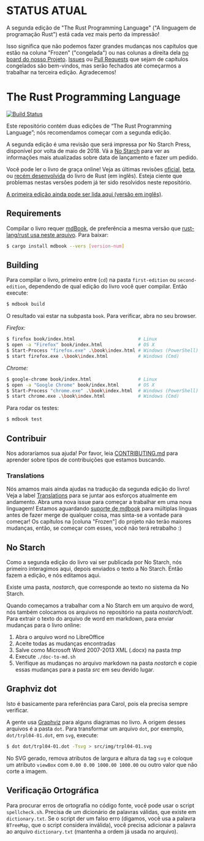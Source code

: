 # STATUS ATUAL

A segunda edição de "The Rust Programming Language" ("A linguagem de
programação Rust") está cada vez mais perto da impressão!

Isso significa que não podemos fazer grandes mudanças nos capítulos
que estão na coluna "Frozen" ("congelada") ou nas colunas a direita
dela [no board do nosso Projeto][proj]. [Issues][issues] ou
[Pull Requests][pulls] que sejam de capítulos congelados são
bem-vindos, mas serão fechados até começarmos a trabalhar na terceira
edição. Agradecemos!

[proj]: https://github.com/rust-lang/book/projects/1
[issues]: https://github.com/rust-lang/book/issues/
[pulls]: https://github.com/rust-lang/book/pulls/

# The Rust Programming Language

[![Build Status](https://travis-ci.org/rust-lang/book.svg?branch=master)](https://travis-ci.org/rust-lang/book)

Este repositório contém duas edições de “The Rust Programming
Language”; nós recomendamos começar com a segunda edição.

A segunda edição é uma revisão que será impressa por No Starch Press,
disponível por volta de maio de 2018. Vá a [No Starch][nostarch] para
ver as informações mais atualizadas sobre data de lançamento e fazer um
pedido.

[nostarch]: https://nostarch.com/rust

Você pode ler o livro de graça online! Veja as últimas revisões
[oficial], [beta], ou [recém desenvolvida] do livro de Rust (em
inglês). Esteja ciente que problemas nestas versões podem já ter sido
resolvidos neste repositório.

[oficial]: https://doc.rust-lang.org/stable/book/second-edition/
[beta]: https://doc.rust-lang.org/beta/book/second-edition/
[recém desenvolvida]: https://doc.rust-lang.org/nightly/book/second-edition/

[A primeira edição ainda pode ser lida aqui (versão em inglês)][first].

[first]: https://doc.rust-lang.org/book/


## Requirements

Compilar o livro requer [mdBook], de preferência a mesma versão que
[rust-lang/rust usa neste arquivo][rust-mdbook]. Para baixar:

[mdBook]: https://github.com/azerupi/mdBook
[rust-mdbook]: https://github.com/rust-lang/rust/blob/master/src/tools/rustbook/Cargo.toml

```bash
$ cargo install mdbook --vers [version-num]
```

## Building

Para compilar o livro, primeiro entre (`cd`) na pasta `first-edition`
ou `second-edition`, dependendo de qual edição do livro você quer
compilar. Então execute:

```bash
$ mdbook build
```

O resultado vai estar na subpasta `book`. Para verificar, abra no seu
browser.

_Firefox:_
```bash
$ firefox book/index.html                       # Linux
$ open -a "Firefox" book/index.html             # OS X
$ Start-Process "firefox.exe" .\book\index.html # Windows (PowerShell)
$ start firefox.exe .\book\index.html           # Windows (Cmd)
```

_Chrome:_
```bash
$ google-chrome book/index.html                 # Linux
$ open -a "Google Chrome" book/index.html       # OS X
$ Start-Process "chrome.exe" .\book\index.html  # Windows (PowerShell)
$ start chrome.exe .\book\index.html            # Windows (Cmd)
```

Para rodar os testes:

```bash
$ mdbook test
```

## Contribuir

Nos adoraríamos sua ajuda! Por favor, leia [CONTRIBUTING.md][contrib]
para aprender sobre tipos de contribuições que estamos buscando.

[contrib]: https://github.com/rust-lang/book/blob/master/CONTRIBUTING.md

### Translations

Nós amamos mais ainda ajudas na tradução da segunda edição do livro!
Veja a label [Translations] para se juntar aos esforços atualmente em
andamento. Abra uma nova issue para começar a trabalhar em uma nova
linguagem! Estamos aguardando [suporte de mdbook] para múltiplas línguas
antes de fazer merge de qualquer coisa, mas sinta-se a vontade para
começar! Os capítulos na [coluna "Frozen"] do projeto não terão maiores
mudanças, então, se começar com esses, você não terá retrabalho :)

[Translations]: https://github.com/rust-lang/book/issues?q=is%3Aopen+is%3Aissue+label%3ATranslations
[suporte de mdbook]: https://github.com/azerupi/mdBook/issues/5
[coluna congelada]: https://github.com/rust-lang/book/projects/1

## No Starch

Como a segunda edição do livro vai ser publicada por No Starch, nós
primeiro interagimos aqui, depois enviados o texto a No Starch. Então
fazem a edição, e nós editamos aqui.

Existe uma pasta, *nostarch*, que corresponde ao texto no sistema da
No Starch.

Quando começamos a trabalhar com a No Starch em um arquivo de word, nós
também colocamos os arquivos no repositório na pasta *nostarch/odt*.
Para extrair o texto do arquivo de word em markdown, para enviar
mudanças para o livro online:

1. Abra o arquivo word no LibreOffice
1. Aceite todas as mudanças encontradas
1. Salve como Microsoft Word 2007-2013 XML (.docx) na pasta *tmp*
1. Execute `./doc-to-md.sh`
1. Verifique as mudanças no arquivo markdown na pasta *nostarch* e
   copie essas mudanças para a pasta *src* em seu devido lugar.

## Graphviz dot

Isto é basicamente para referências para Carol, pois ela precisa sempre
verificar.

A gente usa [Graphviz](http://graphviz.org/) para alguns diagramas no
livro. A origem desses arquivos é a pasta `dot`. Para transformar um
arquivo `dot`, por exemplo, `dot/trpl04-01.dot`, em `svg`, execute:

```bash
$ dot dot/trpl04-01.dot -Tsvg > src/img/trpl04-01.svg
```

No SVG gerado, remova atributos de largura e altura da tag `svg` e
coloque um atributo `viewBox` com `0.00 0.00 1000.00 1000.00` ou outro
valor que não corte a imagem.

## Verificação Ortográfica

Para procurar erros de ortografia no código fonte, você pode usar o
script `spellcheck.sh`. Precisa de um dicionário de palavras válidas,
que existe em `dictionary.txt`. Se o script der um falso erro (digamos,
você usa a palavra `BTreeMap`, que o script considera inválida), você
precisa adicionar a palavra ao arquivo `dictionary.txt` (mantenha a
ordem já usada no arquivo).
